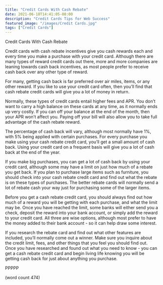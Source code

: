 ```yaml
---
title: "Credit Cards With Cash Rebate"
date: 2021-06-18T14:41:05-08:00
description: "Credit Cards Tips for Web Success"
featured_image: "/images/Credit Cards.jpg"
tags: ["Credit Cards"]
---
```


Credit Cards With Cash Rebate

Credit cards with cash rebate incentives give you cash rewards each and every time you make a purchase with your credit card.  Although there are many types of reward credit cards out there, more and more companies are leaning towards cash back incentives, as most people prefer to receive cash back over any other type of reward.

For many, getting cash back is far preferred over air miles, items, or any other reward.  If you like to use your credit card often, then you’ll find that cash rebate credit cards will give you a lot of money in return.

Normally, these types of credit cards entail higher fees and APR.  You don’t want to carry a high balance on these cards at any time, as it normally ends up very costly.  If you can off your balance at the end of the month, then your APR won’t affect you.  Paying off your bill will also allow you to take full advantage of the cash rebate reward.

The percentage of cash back will vary, although most normally have 1%, with 5% being applied with certain purchases.  For every purchase you make using your cash rebate credit card, you’ll get a small amount of cash back.  Using your credit card on a frequent basis will give you a lot of cash back at the end of the year.

If you make big purchases, you can get a lot of cash back by using your credit card, although some may have a limit on just how much of a rebate you get back.  If you plan to purchase large items such as furniture, you should check into your cash rebate credit card and find out what the rebate is on these types of purchases.  The better rebate cards will normally send a lot of rebate cash your way just for purchasing some of the larger items.

Before you get a cash rebate credit card, you should always find out how much of a reward you will be getting with each purchase, and what the limit may be.  Once you have reached the limit, some banks will either send you a check, deposit the reward into your bank account, or simply add the reward to your credit card.  All three are wise options, although most prefer to have the money added to their bank account - so it can help draw some interest.

If you research the rebate card and find out what other features are included, you’ll normally come out a winner.  Make sure you inquire about the credit limit, fees, and other things that you feel you should find out.  Once you have researched and found out what you need to know - you can get a cash rebate credit card and begin living life knowing you will be getting cash back for just about anything you purchase.

PPPPP

(word count 474)
